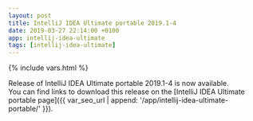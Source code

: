 ```yaml
---
layout: post
title: IntelliJ IDEA Ultimate portable 2019.1-4
date: 2019-03-27 22:14:00 +0100
app: intellij-idea-ultimate
tags: [intellij-idea-ultimate]
---
```

{% include vars.html %}

Release of IntelliJ IDEA Ultimate portable 2019.1-4 is now available.<br />
You can find links to download this release on the [IntelliJ IDEA Ultimate portable page]({{ var_seo_url | append: '/app/intellij-idea-ultimate-portable/' }}).